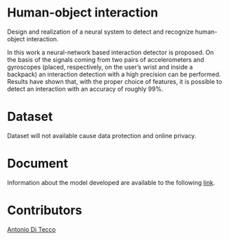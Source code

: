 # Human-object interaction

Design and realization of a neural system to detect and recognize human-object interaction.

In this work a neural-network based interaction detector is proposed. On the basis of the signals coming from two pairs of accelerometers and gyroscopes (placed, respectively, on the user’s wrist and inside a backpack) an interaction detection with a high precision can be performed. Results have shown that, with the proper choice of features, it is possible to detect an interaction with an accuracy of roughly 99%.

# Dataset

Dataset will not available cause data protection and online privacy.

# Document

Information about the model developed are available to the following <a href="https://www.ditecco.it/papers/human-object-interaction-recognition-using-an-artificial-neural-network.pdf">link</a>.

# Contributors

[Antonio Di Tecco](https://github.com/djqwert)
